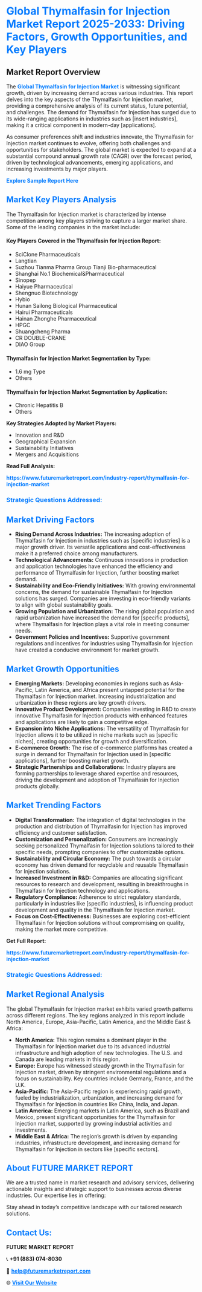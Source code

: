 <h1 style="color: #007BFF;">Global Thymalfasin for Injection Market Report 2025-2033: Driving Factors, Growth Opportunities, and Key Players</h1>

<section id="overview">
<h2>Market Report Overview</h2>
<p>The <a href="https://www.futuremarketreport.com/industry-report/thymalfasin-for-injection-market" style="color: #007BFF; text-decoration: none;"><strong>Global Thymalfasin for Injection Market</strong></a> is witnessing significant growth, driven by increasing demand across various industries. This report delves into the key aspects of the Thymalfasin for Injection market, providing a comprehensive analysis of its current status, future potential, and challenges. The demand for Thymalfasin for Injection has surged due to its wide-ranging applications in industries such as [insert industries], making it a critical component in modern-day [applications].</p>
<p>As consumer preferences shift and industries innovate, the Thymalfasin for Injection market continues to evolve, offering both challenges and opportunities for stakeholders. The global market is expected to expand at a substantial compound annual growth rate (CAGR) over the forecast period, driven by technological advancements, emerging applications, and increasing investments by major players.</p>
</section>

<section id="overview">
<p><a href="https://www.futuremarketreport.com/request-sample/reportId=78725" style="color: #007BFF; text-decoration: none;"><strong>Explore Sample Report Here</strong></a></p>
</section>

<section id="key-players">
<h2 style="color: #007BFF;">Market Key Players Analysis</h2>
<p>The Thymalfasin for Injection market is characterized by intense competition among key players striving to capture a larger market share. Some of the leading companies in the market include:</p>
<h4>Key Players Covered in the Thymalfasin for Injection Report:</h4>
<ul><li>SciClone Pharmaceuticals</li><li>Langtian</li><li>Suzhou Tianma Pharma Group Tianji Bio-pharmaceutical</li><li>Shanghai No.1 Biochemical&amp;Pharmaceutical</li><li>Sinopep</li><li>Haiyue Pharmaceutical</li><li>Shengnuo Biotechnology</li><li>Hybio</li><li>Hunan Sailong Biological Pharmaceutical</li><li>Hairui Pharmaceuticals</li><li>Hainan Zhonghe Pharmaceutical</li><li>HPGC</li><li>Shuangcheng Pharma</li><li>CR DOUBLE-CRANE</li><li>DIAO Group</li></ul>
<h4>Thymalfasin for Injection Market Segmentation by Type:</h4>
<ul><li>1.6 mg Type</li><li>Others</li></ul>

<h4>Thymalfasin for Injection Market Segmentation by Application:</h4>
<ul><li>Chronic Hepatitis B</li><li>Others</li></ul>
<p><strong>Key Strategies Adopted by Market Players:</strong></p>
<ul>
<li>Innovation and R&D</li>
<li>Geographical Expansion</li>
<li>Sustainability Initiatives</li>
<li>Mergers and Acquisitions</li>
</ul>
</section>

<section>
<p><strong>Read Full Analysis: </strong></p><a href="https://www.futuremarketreport.com/industry-report/thymalfasin-for-injection-market" style="color: #007BFF; text-decoration: none;"><strong>https://www.futuremarketreport.com/industry-report/thymalfasin-for-injection-market</strong></a>
<h3 style="color: #007BFF;">Strategic Questions Addressed:</h3>
</section>

<section id="driving-factors">
<h2 style="color: #007BFF;">Market Driving Factors</h2>
<ul>
<li><strong>Rising Demand Across Industries:</strong> The increasing adoption of Thymalfasin for Injection in industries such as [specific industries] is a major growth driver. Its versatile applications and cost-effectiveness make it a preferred choice among manufacturers.</li>
<li><strong>Technological Advancements:</strong> Continuous innovations in production and application technologies have enhanced the efficiency and performance of Thymalfasin for Injection, further boosting market demand.</li>
<li><strong>Sustainability and Eco-Friendly Initiatives:</strong> With growing environmental concerns, the demand for sustainable Thymalfasin for Injection solutions has surged. Companies are investing in eco-friendly variants to align with global sustainability goals.</li>
<li><strong>Growing Population and Urbanization:</strong> The rising global population and rapid urbanization have increased the demand for [specific products], where Thymalfasin for Injection plays a vital role in meeting consumer needs.</li>
<li><strong>Government Policies and Incentives:</strong> Supportive government regulations and incentives for industries using Thymalfasin for Injection have created a conducive environment for market growth.</li>
</ul>
</section>

<section id="growth-opportunities">
<h2 style="color: #007BFF;">Market Growth Opportunities</h2>
<ul>
<li><strong>Emerging Markets:</strong> Developing economies in regions such as Asia-Pacific, Latin America, and Africa present untapped potential for the Thymalfasin for Injection market. Increasing industrialization and urbanization in these regions are key growth drivers.</li>
<li><strong>Innovative Product Development:</strong> Companies investing in R&D to create innovative Thymalfasin for Injection products with enhanced features and applications are likely to gain a competitive edge.</li>
<li><strong>Expansion into Niche Applications:</strong> The versatility of Thymalfasin for Injection allows it to be utilized in niche markets such as [specific niches], creating opportunities for growth and diversification.</li>
<li><strong>E-commerce Growth:</strong> The rise of e-commerce platforms has created a surge in demand for Thymalfasin for Injection used in [specific applications], further boosting market growth.</li>
<li><strong>Strategic Partnerships and Collaborations:</strong> Industry players are forming partnerships to leverage shared expertise and resources, driving the development and adoption of Thymalfasin for Injection products globally.</li>
</ul>
</section>

<section id="trending-factors">
<h2 style="color: #007BFF;">Market Trending Factors</h2>
<ul>
<li><strong>Digital Transformation:</strong> The integration of digital technologies in the production and distribution of Thymalfasin for Injection has improved efficiency and customer satisfaction.</li>
<li><strong>Customization and Personalization:</strong> Consumers are increasingly seeking personalized Thymalfasin for Injection solutions tailored to their specific needs, prompting companies to offer customizable options.</li>
<li><strong>Sustainability and Circular Economy:</strong> The push towards a circular economy has driven demand for recyclable and reusable Thymalfasin for Injection solutions.</li>
<li><strong>Increased Investment in R&D:</strong> Companies are allocating significant resources to research and development, resulting in breakthroughs in Thymalfasin for Injection technology and applications.</li>
<li><strong>Regulatory Compliance:</strong> Adherence to strict regulatory standards, particularly in industries like [specific industries], is influencing product development and quality in the Thymalfasin for Injection market.</li>
<li><strong>Focus on Cost-Effectiveness:</strong> Businesses are exploring cost-efficient Thymalfasin for Injection solutions without compromising on quality, making the market more competitive.</li>
</ul>
</section>

<section>
<p><strong>Get Full Report: </strong></p><a href="https://www.futuremarketreport.com/industry-report/thymalfasin-for-injection-market" style="color: #007BFF; text-decoration: none;"><strong>https://www.futuremarketreport.com/industry-report/thymalfasin-for-injection-market</strong></a>
<h3 style="color: #007BFF;">Strategic Questions Addressed:</h3>
</section>


<section id="regional-analysis">
<h2 style="color: #007BFF;">Market Regional Analysis</h2>
<p>The global Thymalfasin for Injection market exhibits varied growth patterns across different regions. The key regions analyzed in this report include North America, Europe, Asia-Pacific, Latin America, and the Middle East & Africa:</p>
<ul>
<li><strong>North America:</strong> This region remains a dominant player in the Thymalfasin for Injection market due to its advanced industrial infrastructure and high adoption of new technologies. The U.S. and Canada are leading markets in this region.</li>
<li><strong>Europe:</strong> Europe has witnessed steady growth in the Thymalfasin for Injection market, driven by stringent environmental regulations and a focus on sustainability. Key countries include Germany, France, and the U.K.</li>
<li><strong>Asia-Pacific:</strong> The Asia-Pacific region is experiencing rapid growth, fueled by industrialization, urbanization, and increasing demand for Thymalfasin for Injection in countries like China, India, and Japan.</li>
<li><strong>Latin America:</strong> Emerging markets in Latin America, such as Brazil and Mexico, present significant opportunities for the Thymalfasin for Injection market, supported by growing industrial activities and investments.</li>
<li><strong>Middle East & Africa:</strong> The region’s growth is driven by expanding industries, infrastructure development, and increasing demand for Thymalfasin for Injection in sectors like [specific sectors].</li>
</ul>
</section>

<footer>
<h2 style="color: #007BFF;">About FUTURE MARKET REPORT</h2>
<p>We are a trusted name in market research and advisory services, delivering actionable insights and strategic support to businesses across diverse industries. Our expertise lies in offering:</p>

<p>Stay ahead in today’s competitive landscape with our tailored research solutions.</p>

<h2 style="color: #007BFF;">Contact Us:</h2>
<p><strong>FUTURE MARKET REPORT</strong></p>
<p>📞 <strong>+91 (883) 074-8030</strong></p>
<p>📧 <strong><a href="mailto:help@futuremarketreport.com" style="color: #007BFF;">help@futuremarketreport.com</a></strong></p>
<p>🌐 <strong><a href="https://www.futuremarketreport.com/" style="color: #007BFF;">Visit Our Website</a></strong></p>
</footer>